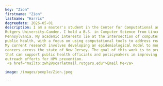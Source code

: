 ```yaml
---
key: "Zion"
firstname: "Zion"
lastname: "Harris"
degreedate: 2026-05-01
description: I am a master's student in the Center for Computational and Integrative Biology (CCIB) at
Rutgers University–Camden. I hold a B.S. in Computer Science from Lincoln University of
Pennsylvania. My academic interests lie at the intersection of computer science, biology, and
public health, with a focus on using computational tools to address real-world health challenges.
My current research involves developing an epidemiological model to monitor HPV-related
cancers across the state of New Jersey. The goal of this work is to provide data-driven insights
that can support public health officials and policymakers in improving vaccination strategies and
outreach efforts for HPV prevention.
 <a href="mailto:zwh2@scarletmail.rutgers.edu">Email Me</a> 

image: /images/people/Zion.jpeg

---
```

